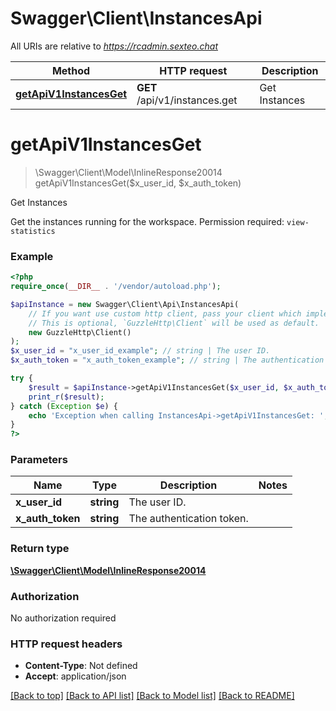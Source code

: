 # Swagger\Client\InstancesApi

All URIs are relative to *https://rcadmin.sexteo.chat*

Method | HTTP request | Description
------------- | ------------- | -------------
[**getApiV1InstancesGet**](InstancesApi.md#getapiv1instancesget) | **GET** /api/v1/instances.get | Get Instances

# **getApiV1InstancesGet**
> \Swagger\Client\Model\InlineResponse20014 getApiV1InstancesGet($x_user_id, $x_auth_token)

Get Instances

Get the instances running for the workspace. Permission required: `view-statistics`

### Example
```php
<?php
require_once(__DIR__ . '/vendor/autoload.php');

$apiInstance = new Swagger\Client\Api\InstancesApi(
    // If you want use custom http client, pass your client which implements `GuzzleHttp\ClientInterface`.
    // This is optional, `GuzzleHttp\Client` will be used as default.
    new GuzzleHttp\Client()
);
$x_user_id = "x_user_id_example"; // string | The user ID.
$x_auth_token = "x_auth_token_example"; // string | The authentication token.

try {
    $result = $apiInstance->getApiV1InstancesGet($x_user_id, $x_auth_token);
    print_r($result);
} catch (Exception $e) {
    echo 'Exception when calling InstancesApi->getApiV1InstancesGet: ', $e->getMessage(), PHP_EOL;
}
?>
```

### Parameters

Name | Type | Description  | Notes
------------- | ------------- | ------------- | -------------
 **x_user_id** | **string**| The user ID. |
 **x_auth_token** | **string**| The authentication token. |

### Return type

[**\Swagger\Client\Model\InlineResponse20014**](../Model/InlineResponse20014.md)

### Authorization

No authorization required

### HTTP request headers

 - **Content-Type**: Not defined
 - **Accept**: application/json

[[Back to top]](#) [[Back to API list]](../../README.md#documentation-for-api-endpoints) [[Back to Model list]](../../README.md#documentation-for-models) [[Back to README]](../../README.md)

